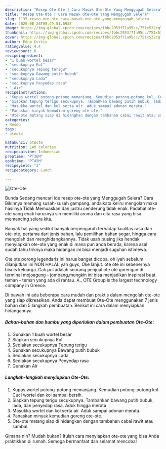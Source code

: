 ```yaml
---
description: "Resep Ote-Ote | Cara Masak Ote-Ote Yang Menggugah Selera"
title: "Resep Ote-Ote | Cara Masak Ote-Ote Yang Menggugah Selera"
slug: 1135-resep-ote-ote-cara-masak-ote-ote-yang-menggugah-selera
date: 2020-08-26T09:49:51.693Z
image: https://img-global.cpcdn.com/recipes/fbbc2053f71a95cc/751x532cq70/ote-ote-foto-resep-utama.jpg
thumbnail: https://img-global.cpcdn.com/recipes/fbbc2053f71a95cc/751x532cq70/ote-ote-foto-resep-utama.jpg
cover: https://img-global.cpcdn.com/recipes/fbbc2053f71a95cc/751x532cq70/ote-ote-foto-resep-utama.jpg
author: Edna Curtis
ratingvalue: 4.4
reviewcount: 8
recipeingredient:
- "1 buah wortel besar"
- "secukupnya Kol"
- "secukupnya Tepung terigu"
- "secukupnya Bawang putih bubuk"
- "secukupnya Lada"
- "secukupnya Penyedap rasa"
- " Air"
recipeinstructions:
- "Kupas wortel potong-potong memanjang. Kemudian potong-potong kol. Cuci wortel dan kol sampai bersih."
- "Siapkan tepung terigu secukupnya. Tambahkan bawang putih bubuk, lada, dan penyedap rasa. Aduk hingga merata"
- "Masukka wortel dan kol serta air. Aduk sampai adonan merata."
- "Panaskan minyak kemudian goreng ote-ote."
- "Ote-ote matang siap di hidangkan dengan tambahan cabai rawit atau sambal."
categories:
- Resep
tags:
- oteote

katakunci: oteote 
nutrition: 149 calories
recipecuisine: Indonesian
preptime: "PT36M"
cooktime: "PT45M"
recipeyield: "3"
recipecategory: Lunch

---
```



![Ote-Ote](https://img-global.cpcdn.com/recipes/fbbc2053f71a95cc/751x532cq70/ote-ote-foto-resep-utama.jpg)

Bunda Sedang mencari ide resep ote-ote yang Menggugah Selera? Cara Bikinnya memang susah-susah gampang. andaikata keliru mengolah maka hasilnya Tidak Memuaskan dan justru cenderung tidak enak. Padahal ote-ote yang enak harusnya sih memiliki aroma dan cita rasa yang bisa memancing selera kita.

Banyak hal yang sedikit banyak berpengaruh terhadap kualitas rasa dari ote-ote, pertama dari jenis bahan, lalu pemilihan bahan segar, hingga cara mengolah dan menghidangkannya. Tidak usah pusing jika hendak menyiapkan ote-ote yang enak di mana pun anda berada, karena asal sudah tahu triknya maka hidangan ini bisa menjadi suguhan istimewa.

Ote ote porong legendaris ini harus banget dicoba, oh iyah sebelum dilanjutkan ini NON HALAL yah guys, Oke lanjut. ote ote ini sebenernya bisnis keluarga. Cak pul adalah seorang penjual ote ote gorengan di terminal mojoagung - jombang,mungkin ini bisa menjadikan inspirasi buat teman - teman yang ada di rantau. A., OTE Group is the largest technology company in Greece.


Di bawah ini ada beberapa cara mudah dan praktis dalam mengolah ote-ote yang siap dikreasikan. Anda dapat membuat Ote-Ote menggunakan 7 jenis bahan dan 5 langkah pembuatan. Berikut ini cara dalam menyiapkan hidangannya.

<!--inarticleads1-->

##### Bahan-bahan dan bumbu yang diperlukan dalam pembuatan Ote-Ote:

1. Gunakan 1 buah wortel besar
1. Siapkan secukupnya Kol
1. Sediakan secukupnya Tepung terigu
1. Gunakan secukupnya Bawang putih bubuk
1. Sediakan secukupnya Lada
1. Sediakan secukupnya Penyedap rasa
1. Gunakan  Air




<!--inarticleads2-->

##### Langkah-langkah menyiapkan Ote-Ote:

1. Kupas wortel potong-potong memanjang. Kemudian potong-potong kol. Cuci wortel dan kol sampai bersih.
1. Siapkan tepung terigu secukupnya. Tambahkan bawang putih bubuk, lada, dan penyedap rasa. Aduk hingga merata
1. Masukka wortel dan kol serta air. Aduk sampai adonan merata.
1. Panaskan minyak kemudian goreng ote-ote.
1. Ote-ote matang siap di hidangkan dengan tambahan cabai rawit atau sambal.




Gimana nih? Mudah bukan? Itulah cara menyiapkan ote-ote yang bisa Anda praktikkan di rumah. Semoga bermanfaat dan selamat mencoba!
